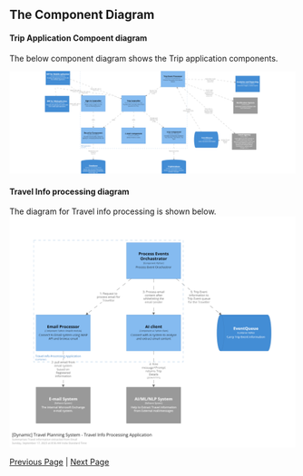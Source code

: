 ## The Component Diagram
#### Trip Application Compoent diagram
The below component diagram shows the Trip application components.

![Actor / Action Approach](../artifacts/component-diagram.png)

#### Travel Info processing diagram
The diagram for Travel info processing is shown below.
![Actor / Action Approach](../artifacts/travelInfoProcessingApplication.png)

[Previous Page](./ContainerDiagram.md) | [Next Page](./TripExtractionFromEmail.md)
